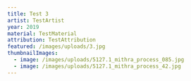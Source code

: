 ```yaml
---
title: Test 3
artist: TestArtist
year: 2019
material: TestMaterial
attribution: TestAttribution
featured: /images/uploads/3.jpg
thumbnailImages:
  - image: /images/uploads/5127.1_mithra_process_085.jpg
  - image: /images/uploads/5127.1_mithra_process_42.jpg
---
```

